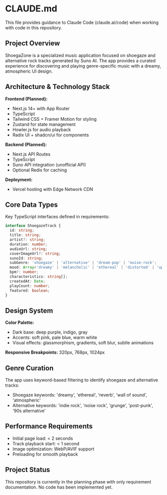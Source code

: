 # CLAUDE.md

This file provides guidance to Claude Code (claude.ai/code) when working with code in this repository.

## Project Overview

ShoegaZone is a specialized music application focused on shoegaze and alternative rock tracks generated by Suno AI. The app provides a curated experience for discovering and playing genre-specific music with a dreamy, atmospheric UI design.

## Architecture & Technology Stack

**Frontend (Planned):**
- Next.js 14+ with App Router
- TypeScript
- Tailwind CSS + Framer Motion for styling
- Zustand for state management
- Howler.js for audio playback
- Radix UI + shadcn/ui for components

**Backend (Planned):**
- Next.js API Routes
- TypeScript
- Suno API integration (unofficial API)
- Optional Redis for caching

**Deployment:**
- Vercel hosting with Edge Network CDN

## Core Data Types

Key TypeScript interfaces defined in requirements:

```typescript
interface ShoegazeTrack {
  id: string;
  title: string;
  artist?: string;
  duration: number;
  audioUrl: string;
  coverImageUrl?: string;
  sunoId: string;
  subGenre: 'shoegaze' | 'alternative' | 'dream-pop' | 'noise-rock';
  mood: Array<'dreamy' | 'melancholic' | 'ethereal' | 'distorted' | 'uplifting'>;
  bpm?: number;
  characteristics: string[];
  createdAt: Date;
  playCount: number;
  featured: boolean;
}
```

## Design System

**Color Palette:**
- Dark base: deep purple, indigo, gray
- Accents: soft pink, pale blue, warm white
- Visual effects: glassmorphism, gradients, soft blur, subtle animations

**Responsive Breakpoints:** 320px, 768px, 1024px

## Genre Curation

The app uses keyword-based filtering to identify shoegaze and alternative tracks:
- Shoegaze keywords: 'dreamy', 'ethereal', 'reverb', 'wall of sound', 'atmospheric'
- Alternative keywords: 'indie rock', 'noise rock', 'grunge', 'post-punk', '90s alternative'

## Performance Requirements

- Initial page load: < 2 seconds
- Track playback start: < 1 second
- Image optimization: WebP/AVIF support
- Preloading for smooth playback

## Project Status

This repository is currently in the planning phase with only requirement documentation. No code has been implemented yet.